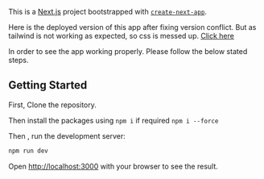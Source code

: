 This is a [Next.js](https://nextjs.org/) project bootstrapped with [`create-next-app`](https://github.com/vercel/next.js/tree/canary/packages/create-next-app).

Here is the deployed version of this app after fixing version conflict. But as tailwind is not working as expected, so css is messed up. [Click here](https://rule-creation-4vaj0sgc9-krabhirajs-projects.vercel.app/)

In order to see the app working properly. Please follow the below stated steps.

## Getting Started

First, Clone the repository.

Then install the packages using ``` npm i ``` if required ``` npm i --force ```

Then , run the development server:

```bash
npm run dev
```

Open [http://localhost:3000](http://localhost:3000) with your browser to see the result.

